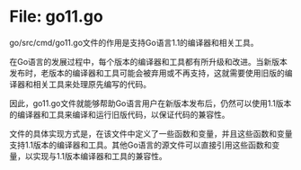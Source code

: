 # File: go11.go

go/src/cmd/go11.go文件的作用是支持Go语言1.1的编译器和相关工具。

在Go语言的发展过程中，每个版本的编译器和工具都有所升级和改进。当新版本发布时，老版本的编译器和工具可能会被弃用或不再支持，这就需要使用旧版的编译器和相关工具来处理原先编写的代码。

因此，go11.go文件就能够帮助Go语言用户在新版本发布后，仍然可以使用1.1版本的编译器和工具来编译和运行旧版代码，以保证代码的兼容性。

文件的具体实现方式是，在该文件中定义了一些函数和变量，并且这些函数和变量支持1.1版本的编译器和工具。其他Go语言的源文件可以直接引用这些函数和变量，以实现与1.1版本编译器和工具的兼容性。

